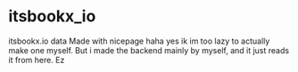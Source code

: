 # itsbookx_io
itsbookx.io data
Made with nicepage haha yes ik im too lazy to actually make one myself. But i made the backend mainly by myself, and it just reads it from here. Ez
